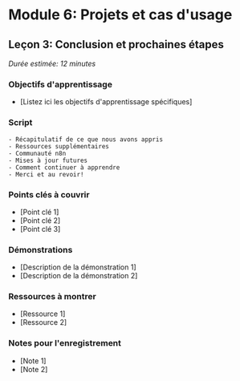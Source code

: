 # Module 6: Projets et cas d'usage
## Leçon 3: Conclusion et prochaines étapes

*Durée estimée: 12 minutes*

### Objectifs d'apprentissage
- [Listez ici les objectifs d'apprentissage spécifiques]

### Script

```
- Récapitulatif de ce que nous avons appris
- Ressources supplémentaires
- Communauté n8n
- Mises à jour futures
- Comment continuer à apprendre
- Merci et au revoir!
```

### Points clés à couvrir
- [Point clé 1]
- [Point clé 2]
- [Point clé 3]

### Démonstrations
- [Description de la démonstration 1]
- [Description de la démonstration 2]

### Ressources à montrer
- [Ressource 1]
- [Ressource 2]

### Notes pour l'enregistrement
- [Note 1]
- [Note 2]
